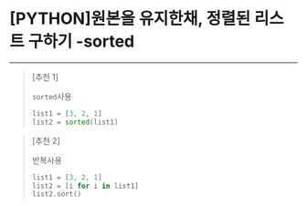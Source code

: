 # [PYTHON]원본을 유지한채, 정렬된 리스트 구하기 -sorted

---------

>[추천 1]
>
>```sorted```사용
>
>~~~python
>list1 = [3, 2, 1]
>list2 = sorted(list1)
>~~~

>[추천 2]
>
>반복사용
>
>~~~python
>list1 = [3, 2, 1]
>list2 = [i for i in list1] 
>list2.sort()
>~~~

